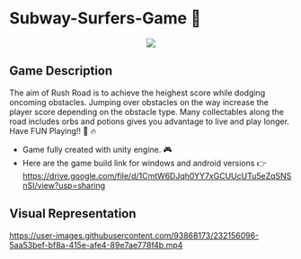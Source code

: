 # Subway-Surfers-Game :running: 

<div align="center">
     <img src="https://user-images.githubusercontent.com/93868173/232160673-6ea59fa7-4739-4fb5-afb1-72b4a5e1ed9b.gif" data-canonical-src="https://user-images.githubusercontent.com/93868173/196001758-ac86be01-75b6-4606-b620-963113c6f9a4.jpg"/>

</div>


## Game Description
The aim of Rush Road is to achieve the heighest score while dodging oncoming obstacles. 
Jumping over obstacles  on the way increase the player score depending on the obstacle type. 
Many collectables along the road includes orbs and potions gives you advantage to live and play longer. Have FUN Playing!! :clap: :fire:
- Game fully created with unity engine. :video_game:
- Here are the game build link for windows and android versions :point_right: https://drive.google.com/file/d/1CmtW6DJqh0YY7xGCUUcUTu5eZqSNSnSI/view?usp=sharing

## Visual Representation

https://user-images.githubusercontent.com/93868173/232156096-5aa53bef-bf8a-415e-afe4-89e7ae778f4b.mp4


  





